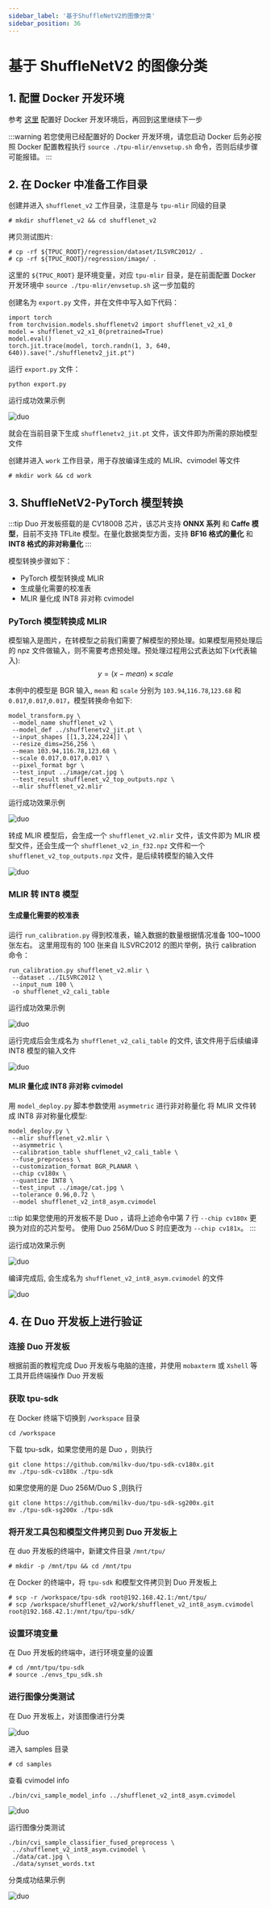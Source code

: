 ```yaml
---
sidebar_label: '基于ShuffleNetV2的图像分类'
sidebar_position: 36
---
```


# 基于 ShuffleNetV2 的图像分类

## 1. 配置 Docker 开发环境

参考 [这里](https://milkv.io/zh/docs/duo/application-development/tpu/tpu-docker) 配置好 Docker 开发环境后，再回到这里继续下一步

:::warning
若您使用已经配置好的 Docker 开发环境，请您启动 Docker 后务必按照 Docker 配置教程执行 `source ./tpu-mlir/envsetup.sh` 命令，否则后续步骤可能报错。
:::

## 2. 在 Docker 中准备工作目录

创建并进入 `shufflenet_v2` 工作目录，注意是与 `tpu-mlir` 同级的目录
```
# mkdir shufflenet_v2 && cd shufflenet_v2
```

拷贝测试图片:
```
# cp -rf ${TPUC_ROOT}/regression/dataset/ILSVRC2012/ .
# cp -rf ${TPUC_ROOT}/regression/image/ .
```
这里的 `${TPUC_ROOT}` 是环境变量，对应 `tpu-mlir` 目录，是在前面配置 Docker 开发环境中 `source ./tpu-mlir/envsetup.sh` 这一步加载的

创建名为 `export.py` 文件，并在文件中写入如下代码：
```
import torch
from torchvision.models.shufflenetv2 import shufflenet_v2_x1_0
model = shufflenet_v2_x1_0(pretrained=True)
model.eval()
torch.jit.trace(model, torch.randn(1, 3, 640, 640)).save("./shufflenetv2_jit.pt")
```

运行 `export.py` 文件：
```
python export.py
```

运行成功效果示例

![duo](/docs/duo/tpu/duo-tpu-shufflenetv2_05.png)

就会在当前目录下生成 `shufflenetv2_jit.pt` 文件，该文件即为所需的原始模型文件

创建并进入 `work` 工作目录，用于存放编译生成的 MLIR、cvimodel 等文件
```
# mkdir work && cd work
```

## 3. ShuffleNetV2-PyTorch 模型转换

:::tip
Duo 开发板搭载的是 CV1800B 芯片，该芯片支持 **ONNX 系列** 和 **Caffe 模型**，目前不支持 TFLite 模型。在量化数据类型方面，支持 **BF16 格式的量化** 和 **INT8 格式的非对称量化**
:::

模型转换步骤如下：
- PyTorch 模型转换成 MLIR
- 生成量化需要的校准表
- MLIR 量化成 INT8 非对称 cvimodel

### PyTorch 模型转换成 MLIR

模型输入是图片，在转模型之前我们需要了解模型的预处理。如果模型用预处理后的 npz 文件做输入，则不需要考虑预处理。预处理过程用公式表达如下($x$代表输入): $$ y = (x-mean)\times scale $$

本例中的模型是 BGR 输入, `mean` 和 `scale` 分别为 `103.94`,`116.78`,`123.68` 和 `0.017`,`0.017`,`0.017`，模型转换命令如下:
```
model_transform.py \
 --model_name shufflenet_v2 \
 --model_def ../shufflenetv2_jit.pt \
 --input_shapes [[1,3,224,224]] \
 --resize_dims=256,256 \
 --mean 103.94,116.78,123.68 \
 --scale 0.017,0.017,0.017 \
 --pixel_format bgr \
 --test_input ../image/cat.jpg \
 --test_result shufflenet_v2_top_outputs.npz \
 --mlir shufflenet_v2.mlir
```

运行成功效果示例

![duo](/docs/duo/tpu/duo-tpu-shufflenetv2_06.png)

转成 MLIR 模型后，会生成一个 `shufflenet_v2.mlir` 文件，该文件即为 MLIR 模型文件，还会生成一个 `shufflenet_v2_in_f32.npz` 文件和一个 `shufflenet_v2_top_outputs.npz` 文件，是后续转模型的输入文件

![duo](/docs/duo/tpu/duo-tpu-shufflenetv2_07.png)

### MLIR 转 INT8 模型

#### 生成量化需要的校准表

运行 `run_calibration.py` 得到校准表，输入数据的数量根据情况准备 100~1000 张左右。 这里用现有的 100 张来自 ILSVRC2012 的图片举例，执行 calibration 命令：
```
run_calibration.py shufflenet_v2.mlir \
 --dataset ../ILSVRC2012 \
 --input_num 100 \
 -o shufflenet_v2_cali_table
```

运行成功效果示例

![duo](/docs/duo/tpu/duo-tpu-shufflenetv2_08.png)

运行完成后会生成名为 `shufflenet_v2_cali_table` 的文件, 该文件用于后续编译 INT8 模型的输入文件

![duo](/docs/duo/tpu/duo-tpu-shufflenetv2_09.png)

#### MLIR 量化成 INT8 非对称 cvimodel

用 `model_deploy.py` 脚本参数使用 `asymmetric` 进行非对称量化 将 MLIR 文件转成 INT8 非对称量化模型:
```
model_deploy.py \
 --mlir shufflenet_v2.mlir \
 --asymmetric \
 --calibration_table shufflenet_v2_cali_table \
 --fuse_preprocess \
 --customization_format BGR_PLANAR \
 --chip cv180x \
 --quantize INT8 \
 --test_input ../image/cat.jpg \
 --tolerance 0.96,0.72 \
 --model shufflenet_v2_int8_asym.cvimodel
```

:::tip
如果您使用的开发板不是 Duo ，请将上述命令中第 7 行 `--chip cv180x` 更换为对应的芯片型号。
使用 Duo 256M/Duo S 时应更改为 `--chip cv181x`。
:::

运行成功效果示例

![duo](/docs/duo/tpu/duo-tpu-shufflenetv2_10.png)

编译完成后, 会生成名为 `shufflenet_v2_int8_asym.cvimodel` 的文件

![duo](/docs/duo/tpu/duo-tpu-shufflenetv2_11.png)

## 4. 在 Duo 开发板上进行验证

### 连接 Duo 开发板

根据前面的教程完成 Duo 开发板与电脑的连接，并使用 `mobaxterm` 或 `Xshell` 等工具开启终端操作 Duo 开发板

### 获取 tpu-sdk

在 Docker 终端下切换到 `/workspace` 目录
```
cd /workspace
```

下载 tpu-sdk，如果您使用的是 Duo ，则执行
```
git clone https://github.com/milkv-duo/tpu-sdk-cv180x.git
mv ./tpu-sdk-cv180x ./tpu-sdk
```

如果您使用的是 Duo 256M/Duo S ,则执行
```
git clone https://github.com/milkv-duo/tpu-sdk-sg200x.git
mv ./tpu-sdk-sg200x ./tpu-sdk
```

### 将开发工具包和模型文件拷贝到 Duo 开发板上

在 duo 开发板的终端中，新建文件目录 `/mnt/tpu/`
```
# mkdir -p /mnt/tpu && cd /mnt/tpu
```

在 Docker 的终端中，将 `tpu-sdk` 和模型文件拷贝到 Duo 开发板上
```
# scp -r /workspace/tpu-sdk root@192.168.42.1:/mnt/tpu/
# scp /workspace/shufflenet_v2/work/shufflenet_v2_int8_asym.cvimodel root@192.168.42.1:/mnt/tpu/tpu-sdk/
```

### 设置环境变量

在 Duo 开发板的终端中，进行环境变量的设置
```
# cd /mnt/tpu/tpu-sdk
# source ./envs_tpu_sdk.sh
```

### 进行图像分类测试

在 Duo 开发板上，对该图像进行分类

![duo](/docs/duo/tpu/duo-tpu-cat.jpg)

进入 samples 目录

```
# cd samples
```

查看 cvimodel info
```
./bin/cvi_sample_model_info ../shufflenet_v2_int8_asym.cvimodel
```

![duo](/docs/duo/tpu/duo-tpu-shufflenetv2_12.png)

运行图像分类测试
```
./bin/cvi_sample_classifier_fused_preprocess \
 ../shufflenet_v2_int8_asym.cvimodel \
 ./data/cat.jpg \
 ./data/synset_words.txt
```

分类成功结果示例

![duo](/docs/duo/tpu/duo-tpu-shufflenetv2_13.png)
